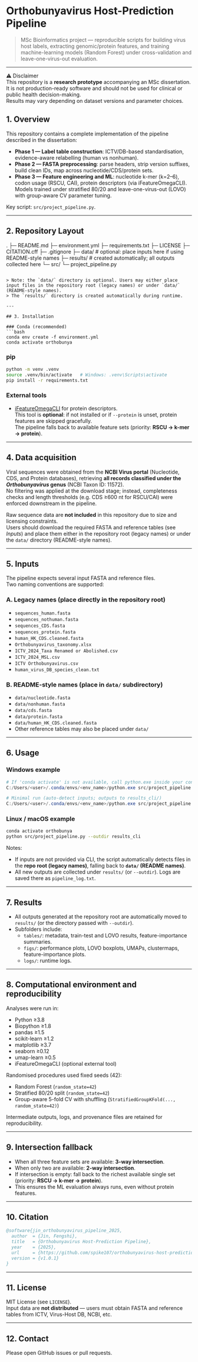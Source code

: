 # Orthobunyavirus Host-Prediction Pipeline

> MSc Bioinformatics project — reproducible scripts for building virus host labels, extracting genomic/protein features, and training machine-learning models (Random Forest) under cross-validation and leave-one-virus-out evaluation.

---
⚠️ Disclaimer  
This repository is a **research prototype** accompanying an MSc dissertation.  
It is not production-ready software and should not be used for clinical or public health decision-making.  
Results may vary depending on dataset versions and parameter choices.

## 1. Overview

This repository contains a complete implementation of the pipeline described in the dissertation:
- **Phase 1 — Label table construction**: ICTV/DB-based standardisation, evidence-aware relabelling (human vs nonhuman).
- **Phase 2 — FASTA preprocessing**: parse headers, strip version suffixes, build clean IDs, map across nucleotide/CDS/protein sets.
- **Phase 3 — Feature engineering and ML**: nucleotide k-mer (k=2–6), codon usage (RSCU, CAI), protein descriptors (via iFeatureOmegaCLI).  
  Models trained under stratified 80/20 and leave-one-virus-out (LOVO) with group-aware CV parameter tuning.

Key script: `src/project_pipeline.py`.

---

## 2. Repository Layout

.
├─ README.md
├─ environment.yml
├─ requirements.txt
├─ LICENSE
├─ CITATION.cff
├─ .gitignore
├─ data/ # optional: place inputs here if using README-style names
├─ results/ # created automatically; all outputs collected here
└─ src/
└─ project_pipeline.py
```

> Note: the `data/` directory is optional. Users may either place input files in the repository root (legacy names) or under `data/` (README-style names).  
> The `results/` directory is created automatically during runtime.

---

## 3. Installation

### Conda (recommended)
```bash
conda env create -f environment.yml
conda activate orthobunya
```

### pip
```bash
python -m venv .venv
source .venv/bin/activate   # Windows: .venv\Scripts\activate
pip install -r requirements.txt
```

### External tools
- [iFeatureOmegaCLI](https://github.com/Superzchen/iFeatureOmega) for protein descriptors.  
  This tool is **optional**: if not installed or if `--protein` is unset, protein features are skipped gracefully.  
  The pipeline falls back to available feature sets (priority: **RSCU → k-mer → protein**).

---

## 4. Data acquisition

Viral sequences were obtained from the **NCBI Virus portal** (Nucleotide, CDS, and Protein databases), retrieving **all records classified under the *Orthobunyavirus* genus** (NCBI Taxon ID: 11572).  
No filtering was applied at the download stage; instead, completeness checks and length thresholds (e.g. CDS ≥600 nt for RSCU/CAI) were enforced downstream in the pipeline.

Raw sequence data are **not included** in this repository due to size and licensing constraints.  
Users should download the required FASTA and reference tables (see *Inputs*) and place them either in the repository root (legacy names) or under the `data/` directory (README-style names).

---

## 5. Inputs

The pipeline expects several input FASTA and reference files.  
Two naming conventions are supported:

### A. Legacy names (place directly in the repository root)
- `sequences_human.fasta`  
- `sequences_nothuman.fasta`  
- `sequences_CDS.fasta`  
- `sequences_protein.fasta`  
- `human_HK_CDS.cleaned.fasta`  
- `Orthobunyavirus_taxonomy.xlsx`  
- `ICTV_2024_Taxa Renamed or Abolished.csv`  
- `ICTV_2024_MSL.csv`  
- `ICTV Orthobunyavirus.csv`  
- `human_virus_DB_species_clean.txt`  

### B. README-style names (place in `data/` subdirectory)
- `data/nucleotide.fasta`  
- `data/nonhuman.fasta`  
- `data/cds.fasta`  
- `data/protein.fasta`  
- `data/human_HK_CDS.cleaned.fasta`  
- Other reference tables may also be placed under `data/`

---

## 6. Usage

### Windows example
```powershell
# If 'conda activate' is not available, call python.exe inside your conda env:
C:/Users/<user>/.conda/envs/<env_name>/python.exe src/project_pipeline.py --help

# Minimal run (auto-detect inputs; outputs to results_cli/)
C:/Users/<user>/.conda/envs/<env_name>/python.exe src/project_pipeline.py --outdir results_cli
```

### Linux / macOS example
```bash
conda activate orthobunya
python src/project_pipeline.py --outdir results_cli
```

Notes:
- If inputs are not provided via CLI, the script automatically detects files in the **repo root (legacy names)**, falling back to **`data/` (README names)**.  
- All new outputs are collected under `results/` (or `--outdir`). Logs are saved there as `pipeline_log.txt`.

---

## 7. Results

- All outputs generated at the repository root are automatically moved to `results/` (or the directory passed with `--outdir`).  
- Subfolders include:  
  - `tables/`: metadata, train-test and LOVO results, feature-importance summaries.  
  - `figs/`: performance plots, LOVO boxplots, UMAPs, clustermaps, feature-importance plots.  
  - `logs/`: runtime logs.  

---

## 8. Computational environment and reproducibility

Analyses were run in:
- Python ≥3.8  
- Biopython ≥1.8  
- pandas ≥1.5  
- scikit-learn ≥1.2  
- matplotlib ≥3.7  
- seaborn ≥0.12  
- umap-learn ≥0.5  
- iFeatureOmegaCLI (optional external tool)  

Randomised procedures used fixed seeds (42):
- Random Forest (`random_state=42`)  
- Stratified 80/20 split (`random_state=42`)  
- Group-aware 5-fold CV with shuffling (`StratifiedGroupKFold(..., random_state=42)`)  

Intermediate outputs, logs, and provenance files are retained for reproducibility.

---

## 9. Intersection fallback

- When all three feature sets are available: **3-way intersection**.  
- When only two are available: **2-way intersection**.  
- If intersection is empty: fall back to the richest available single set (priority: **RSCU → k-mer → protein**).  
- This ensures the ML evaluation always runs, even without protein features.

---

## 10. Citation

```bibtex
@software{jin_orthobunyavirus_pipeline_2025,
  author  = {Jin, Fengshi},
  title   = {Orthobunyavirus Host-Prediction Pipeline},
  year    = {2025},
  url     = {https://github.com/spike107/orthobunyavirus-host-prediction/releases/tag/v1.0.1},
  version = {v1.0.1}
}
```

---

## 11. License

MIT License (see `LICENSE`).  
Input data are **not distributed** — users must obtain FASTA and reference tables from ICTV, Virus-Host DB, NCBI, etc.

---

## 12. Contact

Please open GitHub issues or pull requests.
